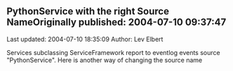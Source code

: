 ## PythonService with the right Source NameOriginally published: 2004-07-10 09:37:47 
Last updated: 2004-07-10 18:35:09 
Author: Lev Elbert 
 
Services subclassing ServiceFramework report to eventlog events source "PythonService". Here is another way of changing the source name